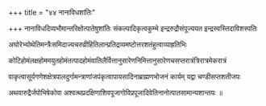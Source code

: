 +++
title = "४४ नानाविधशांतिः"

+++
नानाविधदिव्यभौमान्तरिक्षोत्पातेषुशांतिः संकल्पादिकृत्वकुम्भे इन्द्ररुद्रौसंपूज्ययत इन्द्रस्वस्तिदाविशस्पतिः

अघोरेभ्योथेतिमन्त्रैःसमिदाज्यचरुव्रीहितिलान्प्रतिद्रव्यमष्टोत्तरशतंहुत्वाव्याह्रतिभिः

कोटिहोमंलक्षहोममयुतहोमंतत्पादहोमंवातिलैर्वित्तानुसारेणनिमित्तानुसारेणचसप्तरात्रंत्रिरात्रमेकरात्रं

वाकृत्वासूर्यगणेशक्षेत्रपालदुर्गामन्त्राणांजपंकृत्वापायसादिनाब्राह्मणभोजनं कार्यम् यद्वा चण्डीसप्तशतीजपः

अथवारुद्रैर्जपोभिषेकोवा अश्वत्थप्रदक्षिणाशिवपूजागोविप्रपूजादिवेतिनानोत्पातसामान्यशान्तयः ॥
